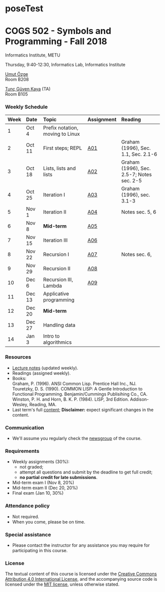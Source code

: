 # poseTest

# COGS 502 - Symbols and Programming - Fall 2018
Informatics Institute, METU

Thursday, 9:40-12:30, Informatics Lab, Informatics Institute

[Umut Özge](https://umutozge.github.io)  
Room B208

[Tunç Güven Kaya](mailto:tuncgk@gmail.com) (TA)  
Room B105

### Weekly Schedule

|Week| Date   | Topic |  Assignment | Reading
:---|:---|:---|:---|:--- 
1   | Oct 4  | Prefix notation, moving to Linux | 
2   | Oct 11 | First steps; REPL |[A01](assignments/cogs502-assignment-01.pdf) | Graham (1996), Sec. 1.1, Sec. 2.1-6| 
3   | Oct 18 | Lists, lists and lists |[A02](assignments/cogs502-assignment-02.pdf) | Graham (1996), Sec. 2.5-7; Notes sec. 2-5| 
4   | Oct 25 | Iteration I| [A03](assignments/cogs502-assignment-03.pdf)  | Graham (1996), sec. 3.1-3|
5   | Nov 1  | Iteration II| [A04](assignments/cogs502-assignment-04.pdf)| Notes sec. 5, 6| 
6   | Nov 8  | **Mid-term** |   [A05](assignments/cogs502-assignment-05.pdf)| 
7   | Nov 15 | Iteration III |  [A06](assignments/cogs502-assignment-06.pdf)| 
8   | Nov 22 | Recursion I |   [A07](assignments/cogs502-assignment-07.pdf) | Notes sec. 6, | 
9   | Nov 29 | Recursion II |  [A08](assignments/cogs502-assignment-08.pdf) | 
10  | Dec 6  | Recursion III, Lambda |  [A09](assignments/cogs502-assignment-09.pdf) | 
11  | Dec 13 | Applicative programming | <!---[A10](assignments/cogs502-assignment-10.pdf)--> | 
12  | Dec 20 | **Mid-term** |            <!---[A11](assignments/cogs502-assignment-11.pdf)--> | 
13  | Dec 27 | Handling data  |          <!---[A12](assignments/cogs502-assignment-12.pdf)--> | 
14  | Jan 3  | Intro to algorithmics |   <!---[A13](assignments/cogs502-assignment-13.pdf)--> | 

### Resources 

* [Lecture notes](notes/cogs502-lecture-notes.pdf) (updated weekly).
* Readings (assigned weekly).
* Books:  
	Graham, P. (1996). ANSI Common Lisp. Prentice Hall Inc., NJ.  
	Touretzky, D. S. (1990). COMMON LISP: A Gentle Introduction to Functional Programming. Benjamin/Cummings Publisihing Co., CA.  
	Winston, P. H. and Horn, B. K. P. (1984). LISP, 3rd Edition. Addison-Wesley, Reading, MA.  
* Last term's full [content](var/symbols-and-programming-2018-Spring.zip); **Disclaimer:** expect significant changes in the content.

### Communication

* We'll assume you regularly check the [newsgroup](https://groups.google.com/forum/#!forum/metu-cogs-502-symbols-and-programming) of the course.

### Requirements

* Weekly assignments (30%): 
	- not graded; 
	- attempt all questions and submit by the deadline to get full credit;
	- **no partial credit for late submissions**.
* Mid-term exam I (Nov 8, 20%)
* Mid-term exam II (Dec 20, 20%)
* Final exam (Jan 10, 30%)

### Attendance policy

* Not required.
* When you come, please be on time.

### Special assistance

* Please contact the instructor for any assistance you may require for participating in this course.

### License
The textual content of this course is licensed under the [Creative Commons Attribution 4.0 International License](https://creativecommons.org/licenses/by/4.0/), and the accompanying source code is licensed under the [MIT license](http://opensource.org/licenses/mit-license.php), unless otherwise stated.

